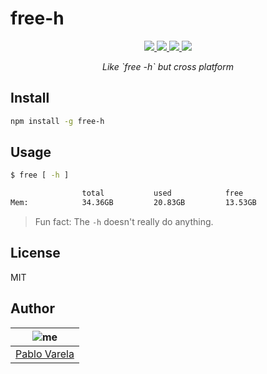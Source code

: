 # free-h

<p align="center">
  <a href="https://travis-ci.org/pablopunk/free-h"><img src="https://img.shields.io/travis/pablopunk/free-h.svg" /> </a>
  <a href="https://standardjs.com"><img src="https://img.shields.io/badge/code_style-standard-brightgreen.svg" /> </a>
  <a href="https://github.com/pablopunk/miny"><img src="https://img.shields.io/badge/made_with-miny-1eced8.svg" /> </a>
  <a href="https://www.npmjs.com/package/free-h"><img src="https://img.shields.io/npm/dt/free-h.svg" /></a>
</p>

<p align="center">
  <i>Like `free -h` but cross platform</i>
</p>


## Install

```bash
npm install -g free-h
```


## Usage

```bash
$ free [ -h ]

                total           used            free
Mem:            34.36GB         20.83GB         13.53GB
```

>Fun fact: The `-h` doesn't really do anything.


## License

MIT


## Author

| ![me](https://gravatar.com/avatar/fa50aeff0ddd6e63273a068b04353d9d?size=100)           |
| --------------------------------- |
| [Pablo Varela](https://pablo.life)   |

